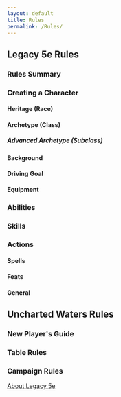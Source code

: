```yaml
---
layout: default
title: Rules
permalink: /Rules/
---
```

## Legacy 5e Rules
### Rules Summary
### Creating a Character
#### Heritage (Race)
#### Archetype (Class)
##### Advanced Archetype (Subclass)

#### Background
#### Driving Goal
#### Equipment


### Abilities
### Skills
### Actions

#### Spells
#### Feats

#### General

## Uncharted Waters Rules
### New Player's Guide
### Table Rules
### Campaign Rules









[About Legacy 5e]({{site.baseurl}}/Rules/About)



